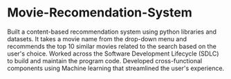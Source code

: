 # Movie-Recomendation-System
Built a content-based recommendation system using python libraries and datasets. It takes a movie name from the drop-down menu and recommends the top 10 similar movies related to the search based on the user's choice. Worked across the Software Development Lifecycle (SDLC) to build and maintain the program code. Developed cross-functional components using Machine learning that streamlined the user's experience.
